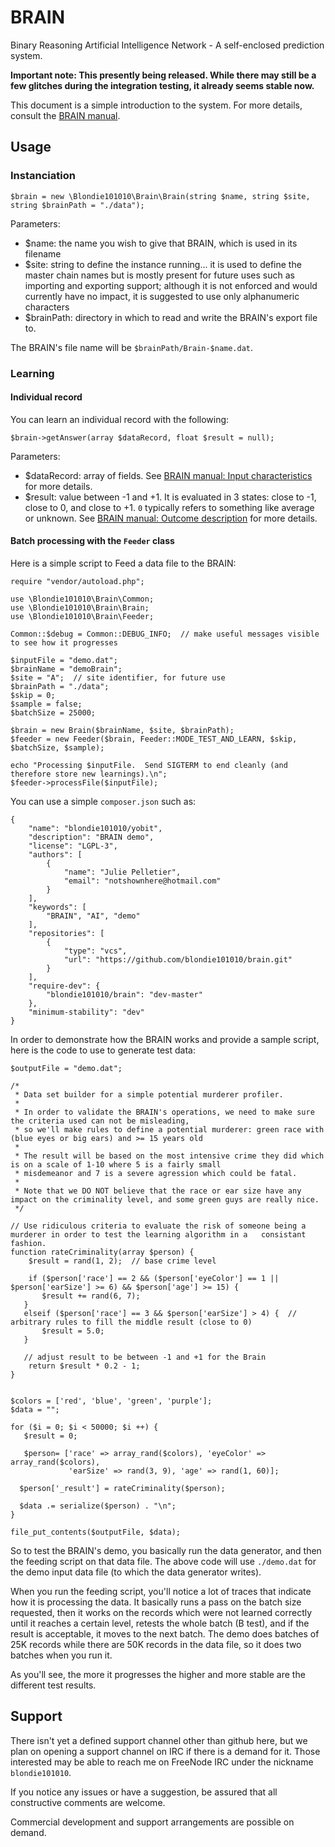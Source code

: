 # BRAIN

Binary Reasoning Artificial Intelligence Network - A self-enclosed prediction system.

**Important note:  This presently being released. While there may still be a few glitches during the integration testing, it already seems stable now.**

This document is a simple introduction to the system.  For more details, consult the [BRAIN manual](https://blondie101010.github.io/BRAIN/).

## Usage

### Instanciation
    $brain = new \Blondie101010\Brain\Brain(string $name, string $site, string $brainPath = "./data");

Parameters:
- $name: the name you wish to give that BRAIN, which is used in its filename
- $site: string to define the instance running...  it is used to define the master chain names but is mostly present for future uses such as importing and exporting support;  although it is not enforced and would currently have no impact, it is suggested to use only alphanumeric characters
- $brainPath: directory in which to read and write the BRAIN's export file to.

The BRAIN's file name will be `$brainPath/Brain-$name.dat`.

### Learning

#### Individual record

You can learn an individual record with the following:

    $brain->getAnswer(array $dataRecord, float $result = null);

Parameters:
- $dataRecord: array of fields.  See [BRAIN manual: Input characteristics](https://blondie101010.github.io/BRAIN/#input-caracteristics) for more details.
- $result: value between -1 and +1.  It is evaluated in 3 states: close to -1, close to 0, and close to +1.  `0` typically refers to something like average or unknown.  See [BRAIN manual: Outcome description](https://blondie101010.github.io/BRAIN/#outcome-description) for more details.


#### Batch processing with the `Feeder` class

Here is a simple script to Feed a data file to the BRAIN:

    require "vendor/autoload.php";
    
    use \Blondie101010\Brain\Common;
    use \Blondie101010\Brain\Brain;
    use \Blondie101010\Brain\Feeder;

    Common::$debug = Common::DEBUG_INFO;  // make useful messages visible to see how it progresses

    $inputFile = "demo.dat";
    $brainName = "demoBrain";
    $site = "A";  // site identifier, for future use
    $brainPath = "./data";
    $skip = 0;
    $sample = false;
    $batchSize = 25000;

    $brain = new Brain($brainName, $site, $brainPath);
    $feeder = new Feeder($brain, Feeder::MODE_TEST_AND_LEARN, $skip, $batchSize, $sample);

    echo "Processing $inputFile.  Send SIGTERM to end cleanly (and therefore store new learnings).\n";
    $feeder->processFile($inputFile);

You can use a simple `composer.json` such as:

    {
        "name": "blondie101010/yobit",
        "description": "BRAIN demo",
        "license": "LGPL-3",
        "authors": [
            {
                "name": "Julie Pelletier",
                "email": "notshownhere@hotmail.com"
            }
        ],
        "keywords": [
            "BRAIN", "AI", "demo"
        ],
        "repositories": [
            {
                "type": "vcs",
                "url": "https://github.com/blondie101010/brain.git"
            }
        ],
        "require-dev": {
            "blondie101010/brain": "dev-master"
        },
        "minimum-stability": "dev"
    }


In order to demonstrate how the BRAIN works and provide a sample script, here is the code to use to generate test data:

    $outputFile = "demo.dat";

    /*
     * Data set builder for a simple potential murderer profiler.
     *
     * In order to validate the BRAIN's operations, we need to make sure the criteria used can not be misleading,
     * so we'll make rules to define a potential murderer: green race with (blue eyes or big ears) and >= 15 years old
     *
     * The result will be based on the most intensive crime they did which is on a scale of 1-10 where 5 is a fairly small
     * misdemeanor and 7 is a severe agression which could be fatal.
     *
     * Note that we DO NOT believe that the race or ear size have any impact on the criminality level, and some green guys are really nice.
     */

    // Use ridiculous criteria to evaluate the risk of someone being a murderer in order to test the learning algorithm in a   consistant fashion.
    function rateCriminality(array $person) {
        $result = rand(1, 2);  // base crime level

        if ($person['race'] == 2 && ($person['eyeColor'] == 1 || $person['earSize'] >= 6) && $person['age'] >= 15) {
           $result += rand(6, 7);
       }
       elseif ($person['race'] == 3 && $person['earSize'] > 4) {  // arbitrary rules to fill the middle result (close to 0)
           $result = 5.0;
       }

       // adjust result to be between -1 and +1 for the Brain
        return $result * 0.2 - 1;
    }


    $colors = ['red', 'blue', 'green', 'purple'];
    $data = "";

    for ($i = 0; $i < 50000; $i ++) {
       $result = 0;

       $person= ['race' => array_rand($colors), 'eyeColor' => array_rand($colors),
                 'earSize' => rand(3, 9), 'age' => rand(1, 60)];

      $person['_result'] = rateCriminality($person);

      $data .= serialize($person) . "\n";
    }

    file_put_contents($outputFile, $data);
    
So to test the BRAIN's demo, you basically run the data generator, and then the feeding script on that data file.  The above code will use `./demo.dat` for the demo input data file (to which the data generator writes).  

When you run the feeding script, you'll notice a lot of traces that indicate how it is processing the data.  It basically runs a pass on the batch size requested, then it works on the records which were not learned correctly until it reaches a certain level, retests the whole batch (B test), and if the result is acceptable, it moves to the next batch.  The demo does batches of 25K records while there are 50K records in the data file, so it does two batches when you run it.

As you'll see, the more it progresses the higher and more stable are the different test results.


## Support

There isn't yet a defined support channel other than github here, but we plan on opening a support channel on IRC if there is a demand for it.  Those interested may be able to reach me on FreeNode IRC under the nickname `blondie101010`.

If you notice any issues or have a suggestion, be assured that all constructive comments are welcome.

Commercial development and support arrangements are possible on demand.
